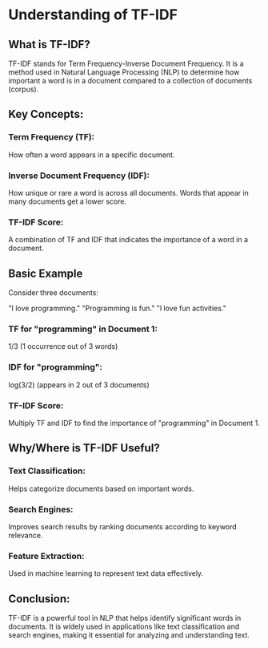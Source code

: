 # Understanding of TF-IDF
## What is TF-IDF?
TF-IDF stands for Term Frequency-Inverse Document Frequency. It is a method used in Natural Language Processing (NLP) to determine how important a word is in a document compared to a collection of documents (corpus).


## Key Concepts:
### Term Frequency (TF): 
How often a word appears in a specific document.
### Inverse Document Frequency (IDF): 
How unique or rare a word is across all documents. Words that appear in many documents get a lower score.
### TF-IDF Score: 
A combination of TF and IDF that indicates the importance of a word in a document.


## Basic Example

Consider three documents:

"I love programming."
"Programming is fun."
"I love fun activities."
### TF for "programming" in Document 1: 
1/3 (1 occurrence out of 3 words)
### IDF for "programming": 
log(3/2) (appears in 2 out of 3 documents)
### TF-IDF Score: 
Multiply TF and IDF to find the importance of "programming" in Document 1.


## Why/Where is TF-IDF Useful?
### Text Classification: 
Helps categorize documents based on important words.
### Search Engines:
 Improves search results by ranking documents according to keyword relevance.
### Feature Extraction:
 Used in machine learning to represent text data effectively.


## Conclusion:
TF-IDF is a powerful tool in NLP that helps identify significant words in documents. It is widely used in applications like text classification and search engines, making it essential for analyzing and understanding text.